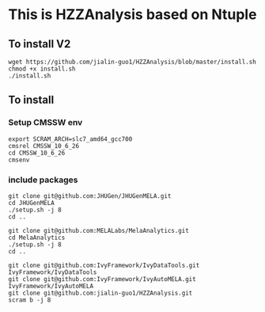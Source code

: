 # This is HZZAnalysis based on Ntuple

## To install V2
```shell
wget https://github.com/jialin-guo1/HZZAnalysis/blob/master/install.sh
chmod +x install.sh
./install.sh
```

## To install
### Setup CMSSW env
```shell
export SCRAM_ARCH=slc7_amd64_gcc700
cmsrel CMSSW_10_6_26
cd CMSSW_10_6_26
cmsenv
```
### include packages
```shell
git clone git@github.com:JHUGen/JHUGenMELA.git
cd JHUGenMELA
./setup.sh -j 8
cd ..

git clone git@github.com:MELALabs/MelaAnalytics.git
cd MelaAnalytics
./setup.sh -j 8
cd ..

git clone git@github.com:IvyFramework/IvyDataTools.git IvyFramework/IvyDataTools
git clone git@github.com:IvyFramework/IvyAutoMELA.git IvyFramework/IvyAutoMELA
git clone git@github.com:jialin-guo1/HZZAnalysis.git
scram b -j 8 
